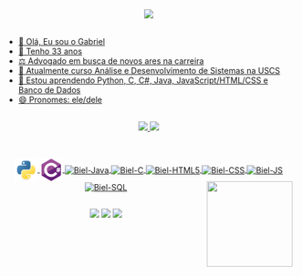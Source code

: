 <div>
<div align="center">
  <a href="https://github.com/bielbauer">
  <img src="https://i.ibb.co/KrTV57K/Linkedin-banner-geom-trico-azul-amarelo-criativo.png">
</div>

##

- 👋 Olá, Eu sou o Gabriel
- 👨 Tenho 33 anos
- ⚖️ Advogado em busca de novos ares na carreira
- 🎒 Atualmente curso Análise e Desenvolvimento de Sistemas na USCS
- 🌱 Estou aprendendo Python, C, C#, Java, JavaScript/HTML/CSS e Banco de Dados
- 😄 Pronomes: ele/dele

##

<div align="center">
  <a href="https://github.com/bielbauer">
  <img height="180em" src="https://github-readme-stats.vercel.app/api?username=bielbauer&show_icons=true&theme=tokyonight&include_all_commits=true&count_private=true&locale=pt-br"/>
<img height="180em" src="https://github-readme-stats.vercel.app/api/top-langs/?username=bielbauer&langs_count=8&theme=tokyonight&locale=pt-br"/>
  
  ##
  
<div>
<div style="display: inline_block"><br>
<img align="center" alt="Biel-Python" height="40" width="40" src="https://raw.githubusercontent.com/devicons/devicon/master/icons/python/python-original.svg">
<img align="center" alt="Biel-Csharp" height="40" width="40" src="https://raw.githubusercontent.com/devicons/devicon/master/icons/csharp/csharp-original.svg">
<img align="center" alt="Biel-Java" height="40" width="40" src="https://cdn.jsdelivr.net/gh/devicons/devicon/icons/java/java-original.svg">
<img align="center" alt="Biel-C" height="40" width="40" src="https://cdn.jsdelivr.net/gh/devicons/devicon/icons/c/c-original.svg">
<img align="center" alt="Biel-HTML5" height="40" width="40" src="https://cdn.jsdelivr.net/gh/devicons/devicon/icons/html5/html5-original-wordmark.svg">
<img align="center" alt="Biel-CSS" height="40" width="40" src="https://cdn.jsdelivr.net/gh/devicons/devicon/icons/css3/css3-original-wordmark.svg">
<img align="center" alt="Biel-JS" height="40" width="40" src="https://cdn.jsdelivr.net/gh/devicons/devicon/icons/javascript/javascript-plain.svg">
<img align="center" alt="Biel-SQL" height="40" width="40" src="https://cdn.jsdelivr.net/gh/devicons/devicon/icons/mysql/mysql-original-wordmark.svg">
<img align="right" src="https://i.picasion.com/pic92/011c40548faa8bac3cea6c5a79b81d62.gif" width="150" height="150" border="0"</a>
</div>
  
  ##
  
<div> 
<a href="https://instagram.com/aguiar.biel" target="_blank"><img src="https://img.shields.io/badge/-Instagram-%23E4405F?style=for-the-badge&logo=instagram&logoColor=white" target="_blank"></a>
<a href = "mailto:gab.aguiar@gmail.com"><img src="https://img.shields.io/badge/-Gmail-%23333?style=for-the-badge&logo=gmail&logoColor=white" target="_blank"></a>
<a href="https://www.linkedin.com/in/aguiarbatista" target="_blank"><img src="https://img.shields.io/badge/-LinkedIn-%230077B5?style=for-the-badge&logo=linkedin&logoColor=white" target="_blank"></a>
